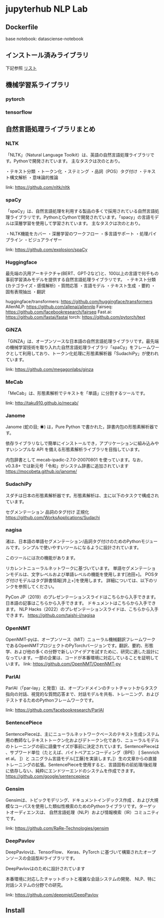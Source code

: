 # jupyterhub NLP Lab


## Dockerfile

base notebook: datasciense-notebook


## インストール済みライブラリ
下記参照
<a href="lib_list">リスト</a>

## 機械学習系ライブラリ

### pytorch 

### tensorflow



## 自然言語処理ライブラリまとめ

### NLTK
「NLTK」（Natural Language Toolkit）は、英語の自然言語処理ライブラリです。Pythonで開発されています。
主なタスクは次のとおり。

・テキスト分類
・トークン化
・ステミング
・品詞（POS）タグ付け
・テキスト構文解析
・意味論的推論

link: https://github.com/nltk/nltk

### spaCy
「spaCy」は、自然言語処理を利用する製品の多くで採用されている自然言語処理ライブラリです。PythonとCythonで開発されています。「spacy」の言語モデルは深層学習を使用して学習されています。
主なタスクは次のとおり。

・NLTK機能をカバー
・深層学習のワークフロー
・多言語サポート
・処理パイプライン
・ビジュアライザー

link: https://github.com/explosion/spaCy

### Huggingface

最先端の汎用アーキテクチャ(BERT、GPT-2など)と、100以上の言語で何千もの事前学習済みモデルを提供する自然言語処理ライブラリです。
・テキスト分類 (カテゴライズ・感情解析)
・質問応答
・言語モデル
・テキスト生成
・要約
・固有表現抽出
・翻訳

huggingface/transformers: https://github.com/huggingface/transformers
AllenNLP: https://github.com/allenai/allennlp
Fairseq: https://github.com/facebookresearch/fairseq
Fast.ai: https://github.com/fastai/fastai
torch: https://github.com/pytorch/text

### GiNZA
「GiNZA」は、オープンソースな日本語の自然言語処理ライブラリです。最先端の機械学習技術を取り入れた自然言語処理ライブラリ「spaCy」をフレームワークとして利用しており、トークン化処理に形態素解析器「SudachiPy」が使われています。

link: https://github.com/megagonlabs/ginza

### MeCab
「MeCab」は、形態素解析でテキストを「単語」に分割するツールです。

link: http://taku910.github.io/mecab/

### Janome
Janome (蛇の目; ◉) は，Pure Python で書かれた，辞書内包の形態素解析器です。

依存ライブラリなしで簡単にインストールでき，アプリケーションに組み込みやすいシンプルな API を備える形態素解析ライブラリを目指しています。

内包辞書として mecab-ipadic-2.7.0-20070801 を使っています。なお，v0.3.8+ では新元号「令和」がシステム辞書に追加されています
https://mocobeta.github.io/janome/

### SudachiPy
スダチは日本の形態素解析器です。形態素解析は、主に以下のタスクで構成されています。

セグメンテーション
品詞のタグ付け
正規化
https://github.com/WorksApplications/Sudachi

### nagisa
渚は、日本語の単語セグメンテーション/品詞タグ付けのためのPythonモジュールです。シンプルで使いやすいツールになるように設計されています。

このツールには次の機能があります。

リカレントニューラルネットワークに基づいています。
単語セグメンテーションモデルは、文字レベルおよび単語レベルの機能を使用します[池田+]。
POSタグ付けモデルはタグ辞書情報[井上+]を使用します。
詳細については、以下のリンクを参照してください。

PyCon JP（2019）のプレゼンテーションスライドはこちらから入手できます。
日本語の記事はこちらから入手できます。
ドキュメントはこちらから入手できます。
NLP Hacks（2022）のプレゼンテーションスライドは、こちらから入手できます。
https://github.com/taishi-i/nagisa

### OpenNMT
OpenNMT-pyは、オープンソース（MIT）ニューラル機械翻訳フレームワークであるOpenNMTプロジェクトのPyTorchバージョンです。翻訳、要約、形態学、および他の多くの分野で新しいアイデアを試すために、研究に適した設計になっています。一部の企業は、コードが本番環境に対応していることを証明しています。
link: https://github.com/OpenNMT/OpenNMT-py


### ParlAI
ParlAI（「par-lay」と発音）は、オープンドメインのチットチャットからタスク指向の対話、視覚的な質問応答まで、対話モデルを共有、トレーニング、およびテストするためのPythonフレームワークです。



link: https://github.com/facebookresearch/ParlAI


### SentencePiece
SentencePieceは、主にニューラルネットワークベースのテキスト生成システム用の教師なしテキストトークン化およびデトークン化であり、ニューラルモデルのトレーニングの前に語彙サイズが事前に決定されています。SentencePieceは 、サブワード単位（たとえば、バイトペアエンコーディング（BPE） [ Sennrich et al。 ]）と ユニグラム言語モデル[工藤]を実装します。]）生の文章からの直接トレーニングの拡張。SentencePieceを使用すると、言語固有の前処理/後処理に依存しない、純粋にエンドツーエンドのシステムを作成できます。
https://github.com/google/sentencepiece

### Gensim
Gensimは、トピックモデリング、ドキュメントインデックス作成 、および大規模なコーパスを使用した類似性検索のためのPythonライブラリです。ターゲットオーディエンスは、 自然言語処理（NLP）および情報検索（IR）コミュニティです。

link: https://github.com/RaRe-Technologies/gensim

### DeepPavlov
DeepPavlovは、TensorFlow、 Keras、PyTorch に基づいて構築されたオープンソースの会話型AIライブラリです。

DeepPavlovはのために設計されています

本番環境に対応したチャットボットと複雑な会話システムの開発、
NLP、特に対話システムの分野での研究。

link: https://github.com/deepmipt/DeepPavlov

## Install